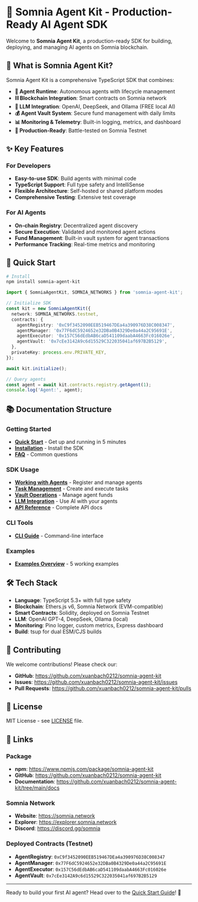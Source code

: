 # 🌙 Somnia Agent Kit - Production-Ready AI Agent SDK

Welcome to **Somnia Agent Kit**, a production-ready SDK for building, deploying, and managing AI agents on Somnia blockchain.

## 🎯 What is Somnia Agent Kit?

Somnia Agent Kit is a comprehensive TypeScript SDK that combines:
- **🤖 Agent Runtime**: Autonomous agents with lifecycle management
- **⛓️ Blockchain Integration**: Smart contracts on Somnia network
- **🧠 LLM Integration**: OpenAI, DeepSeek, and Ollama (FREE local AI)
- **💰 Agent Vault System**: Secure fund management with daily limits
- **📊 Monitoring & Telemetry**: Built-in logging, metrics, and dashboard
- **🔧 Production-Ready**: Battle-tested on Somnia Testnet

## ✨ Key Features

### For Developers
- **Easy-to-use SDK**: Build agents with minimal code
- **TypeScript Support**: Full type safety and IntelliSense
- **Flexible Architecture**: Self-hosted or shared platform modes
- **Comprehensive Testing**: Extensive test coverage

### For AI Agents
- **On-chain Registry**: Decentralized agent discovery
- **Secure Execution**: Validated and monitored agent actions
- **Fund Management**: Built-in vault system for agent transactions
- **Performance Tracking**: Real-time metrics and monitoring

## 🚀 Quick Start

```bash
# Install
npm install somnia-agent-kit
```

```typescript
import { SomniaAgentKit, SOMNIA_NETWORKS } from 'somnia-agent-kit';

// Initialize SDK
const kit = new SomniaAgentKit({
  network: SOMNIA_NETWORKS.testnet,
  contracts: {
    agentRegistry: '0xC9f3452090EEB519467DEa4a390976D38C008347',
    agentManager: '0x77F6dC5924652e32DBa0B4329De0a44a2C95691E',
    agentExecutor: '0x157C56dEdbAB6caD541109daabA4663Fc016026e',
    agentVault: '0x7cEe3142A9c6d15529C322035041af697B2B5129',
  },
  privateKey: process.env.PRIVATE_KEY,
});

await kit.initialize();

// Query agents
const agent = await kit.contracts.registry.getAgent(1);
console.log('Agent:', agent);
```

## 📚 Documentation Structure

### Getting Started
- **[Quick Start](quickstart.md)** - Get up and running in 5 minutes
- **[Installation](installation.md)** - Install the SDK
- **[FAQ](faq.md)** - Common questions

### SDK Usage
- **[Working with Agents](sdk-agents.md)** - Register and manage agents
- **[Task Management](sdk-tasks.md)** - Create and execute tasks
- **[Vault Operations](sdk-vault.md)** - Manage agent funds
- **[LLM Integration](sdk-llm.md)** - Use AI with your agents
- **[API Reference](../API_REFERENCE.md)** - Complete API docs

### CLI Tools
- **[CLI Guide](cli-guide.md)** - Command-line interface

### Examples
- **[Examples Overview](../examples/README.md)** - 5 working examples

## 🛠️ Tech Stack

- **Language**: TypeScript 5.3+ with full type safety
- **Blockchain**: Ethers.js v6, Somnia Network (EVM-compatible)
- **Smart Contracts**: Solidity, deployed on Somnia Testnet
- **LLM**: OpenAI GPT-4, DeepSeek, Ollama (local)
- **Monitoring**: Pino logger, custom metrics, Express dashboard
- **Build**: tsup for dual ESM/CJS builds

## 🤝 Contributing

We welcome contributions! Please check our:
- **GitHub**: https://github.com/xuanbach0212/somnia-agent-kit
- **Issues**: https://github.com/xuanbach0212/somnia-agent-kit/issues
- **Pull Requests**: https://github.com/xuanbach0212/somnia-agent-kit/pulls

## 📄 License

MIT License - see [LICENSE](../LICENSE) file.

## 🔗 Links

### Package
- **npm**: https://www.npmjs.com/package/somnia-agent-kit
- **GitHub**: https://github.com/xuanbach0212/somnia-agent-kit
- **Documentation**: https://github.com/xuanbach0212/somnia-agent-kit/tree/main/docs

### Somnia Network
- **Website**: https://somnia.network
- **Explorer**: https://explorer.somnia.network
- **Discord**: https://discord.gg/somnia

### Deployed Contracts (Testnet)
- **AgentRegistry**: `0xC9f3452090EEB519467DEa4a390976D38C008347`
- **AgentManager**: `0x77F6dC5924652e32DBa0B4329De0a44a2C95691E`
- **AgentExecutor**: `0x157C56dEdbAB6caD541109daabA4663Fc016026e`
- **AgentVault**: `0x7cEe3142A9c6d15529C322035041af697B2B5129`

---

Ready to build your first AI agent? Head over to the [Quick Start Guide](quickstart.md)! 🚀

